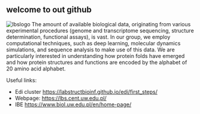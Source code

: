## welcome to out github
![lbslogo](https://lbs.cent.uw.edu.pl/static/images/LBS_logo.svg.png)
The amount of available biological data, originating from various experimental procedures (genome and transcriptome sequencing, structure determination, functional assays), is vast. In our group, we employ computational techniques, such as deep learning, molecular dynamics simulations, and sequence analysis to make use of this data. We are particularly interested in understanding how protein folds have emerged and how protein structures and functions are encoded by the alphabet of 20 amino acid alphabet.

Useful links:
* Edi cluster https://labstructbioinf.github.io/edi/first_steps/
* Webpage: https://lbs.cent.uw.edu.pl/
* IBE https://www.biol.uw.edu.pl/en/home-page/
